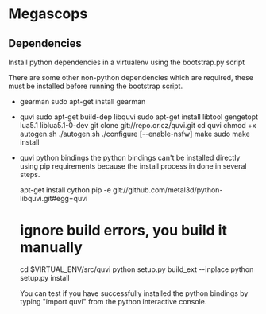 Megascops
=========

Dependencies
------------

Install python dependencies in a virtualenv using the bootstrap.py script

There are some other non-python dependencies which are required,
these must be installed before running the bootstrap script.

 * gearman
   sudo apt-get install gearman

 * quvi
   sudo apt-get build-dep libquvi
   sudo apt-get install libtool gengetopt lua5.1 liblua5.1-0-dev
   git clone git://repo.or.cz/quvi.git
   cd quvi
   chmod +x autogen.sh
   ./autogen.sh
   ./configure [--enable-nsfw]
   make
   sudo make install

 * quvi python bindings
   the python bindings can't be installed directly using pip requirements
   because the install process in done in several steps.

    apt-get install cython
    pip -e git://github.com/metal3d/python-libquvi.git#egg=quvi
    # ignore build errors, you build it manually
    cd $VIRTUAL_ENV/src/quvi
    python setup.py build_ext --inplace
    python setup.py install

   You can test if you have successfully installed the python bindings by
   typing "import quvi" from the python interactive console.
